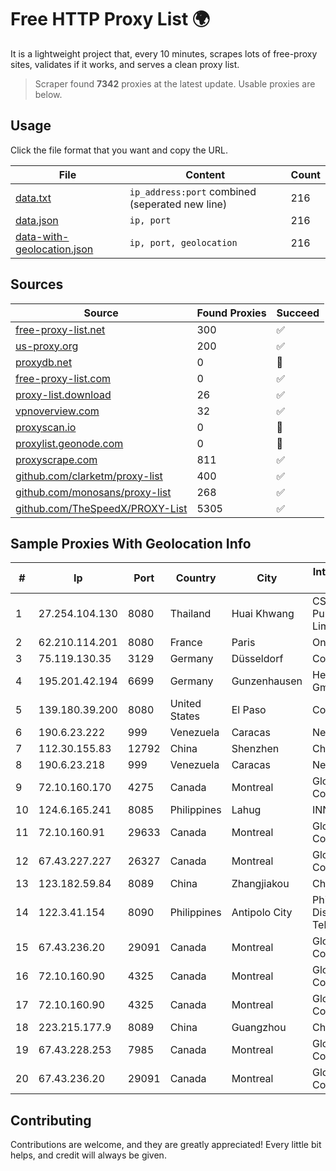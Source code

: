 
# Free HTTP Proxy List 🌍

It is a lightweight project that, every 10 minutes, scrapes lots of free-proxy sites, validates if it works, and serves a clean proxy list.


> Scraper found **7342** proxies at the latest update. Usable proxies are below.

## Usage

Click the file format that you want and copy the URL.


|File|Content|Count|
|----|-------|-----|
|[data.txt](https://raw.githubusercontent.com/themiralay/Proxy-List-World/master/data.txt)|`ip_address:port` combined (seperated new line)|216|
|[data.json](https://raw.githubusercontent.com/themiralay/Proxy-List-World/master/data.json)|`ip, port`|216|
|[data-with-geolocation.json](https://raw.githubusercontent.com/themiralay/Proxy-List-World/master/data-with-geolocation.json)|`ip, port, geolocation`|216|

## Sources

|Source|Found Proxies|Succeed|
|------|-------------|-------|
|[free-proxy-list.net](https://free-proxy-list.net)|300|✅|
|[us-proxy.org](https://www.us-proxy.org)|200|✅|
|[proxydb.net](http://proxydb.net)|0|🚫|
|[free-proxy-list.com](https://free-proxy-list.com/?page=&port=&type%5B%5D=http&type%5B%5D=https&up_time=0&search=Search)|0|✅|
|[proxy-list.download](https://www.proxy-list.download/HTTP)|26|✅|
|[vpnoverview.com](https://vpnoverview.com/privacy/anonymous-browsing/free-proxy-servers)|32|✅|
|[proxyscan.io](https://www.proxyscan.io)|0|🚫|
|[proxylist.geonode.com](https://proxylist.geonode.com/api/proxy-list?limit=300&page=1&sort_by=lastChecked&sort_type=desc&protocols=http,https)|0|🚫|
|[proxyscrape.com](https://api.proxyscrape.com/v2/?request=displayproxies&protocol=http&timeout=10000&country=all&ssl=all&anonymity=all)|811|✅|
|[github.com/clarketm/proxy-list](https://raw.githubusercontent.com/clarketm/proxy-list/master/proxy-list-raw.txt)|400|✅|
|[github.com/monosans/proxy-list](https://raw.githubusercontent.com/monosans/proxy-list/main/proxies/http.txt)|268|✅|
|[github.com/TheSpeedX/PROXY-List](https://raw.githubusercontent.com/TheSpeedX/PROXY-List/master/http.txt)|5305|✅|


## Sample Proxies With Geolocation Info

|#|Ip|Port|Country|City|Internet Service Provider|
|-|--|----|-------|----|-------------------------|
|1|27.254.104.130|8080|Thailand|Huai Khwang|CS Loxinfo Public Company Limited|
|2|62.210.114.201|8080|France|Paris|Online SAS|
|3|75.119.130.35|3129|Germany|Düsseldorf|Contabo GmbH|
|4|195.201.42.194|6699|Germany|Gunzenhausen|Hetzner Online GmbH|
|5|139.180.39.200|8080|United States|El Paso|Conterra|
|6|190.6.23.222|999|Venezuela|Caracas|Net Uno|
|7|112.30.155.83|12792|China|Shenzhen|China Mobile|
|8|190.6.23.218|999|Venezuela|Caracas|Net Uno|
|9|72.10.160.170|4275|Canada|Montreal|GloboTech Communications|
|10|124.6.165.241|8085|Philippines|Lahug|INNOVE|
|11|72.10.160.91|29633|Canada|Montreal|GloboTech Communications|
|12|67.43.227.227|26327|Canada|Montreal|GloboTech Communications|
|13|123.182.59.84|8089|China|Zhangjiakou|China Telecom|
|14|122.3.41.154|8090|Philippines|Antipolo City|Philippine Long Distance Telephone Co.|
|15|67.43.236.20|29091|Canada|Montreal|GloboTech Communications|
|16|72.10.160.90|4325|Canada|Montreal|GloboTech Communications|
|17|72.10.160.90|4325|Canada|Montreal|GloboTech Communications|
|18|223.215.177.9|8089|China|Guangzhou|Chinanet|
|19|67.43.228.253|7985|Canada|Montreal|GloboTech Communications|
|20|67.43.236.20|29091|Canada|Montreal|GloboTech Communications|



## Contributing

Contributions are welcome, and they are greatly appreciated! Every
little bit helps, and credit will always be given.


